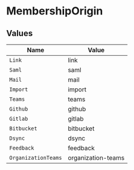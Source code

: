 # MembershipOrigin


## Values

| Name                | Value               |
| ------------------- | ------------------- |
| `Link`              | link                |
| `Saml`              | saml                |
| `Mail`              | mail                |
| `Import`            | import              |
| `Teams`             | teams               |
| `Github`            | github              |
| `Gitlab`            | gitlab              |
| `Bitbucket`         | bitbucket           |
| `Dsync`             | dsync               |
| `Feedback`          | feedback            |
| `OrganizationTeams` | organization-teams  |